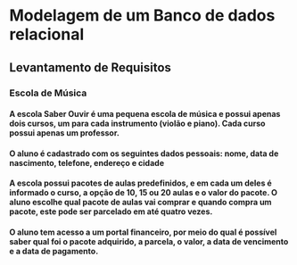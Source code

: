 # Modelagem de um Banco de dados relacional

## Levantamento de Requisitos

### Escola de Música

#### A escola Saber Ouvir é uma pequena escola de música e possui apenas dois cursos, um para cada instrumento (violão e piano). Cada curso possui apenas um professor.

#### O aluno é cadastrado com os seguintes dados pessoais: nome, data de nascimento, telefone, endereço e cidade

#### A escola possui pacotes de aulas predefinidos, e em cada um deles é informado o curso, a opção de 10, 15 ou 20 aulas e o valor do pacote. O aluno escolhe qual pacote de aulas vai comprar e quando compra um pacote, este pode ser parcelado em até quatro vezes.

#### O aluno tem acesso a um portal financeiro, por meio do qual é possível saber qual foi o pacote adquirido, a parcela, o valor, a data de vencimento e a data de pagamento.

